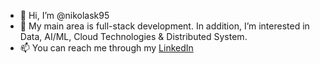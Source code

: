 - 👋 Hi, I’m @nikolask95
- 👀 My main area is full-stack development. In addition, I’m interested in Data, AI/ML, Cloud Technologies & Distributed System.
- 📫 You can reach me through my [LinkedIn](https://www.linkedin.com/in/nikolaskurniawan/)

<!---
nikolask95/nikolask95 is a ✨ special ✨ repository because its `README.md` (this file) appears on your GitHub profile.
You can click the Preview link to take a look at your changes.
--->
